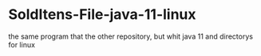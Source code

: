 # SoldItens-File-java-11-linux
the same program that the other repository, but whit java 11 and directorys for linux
